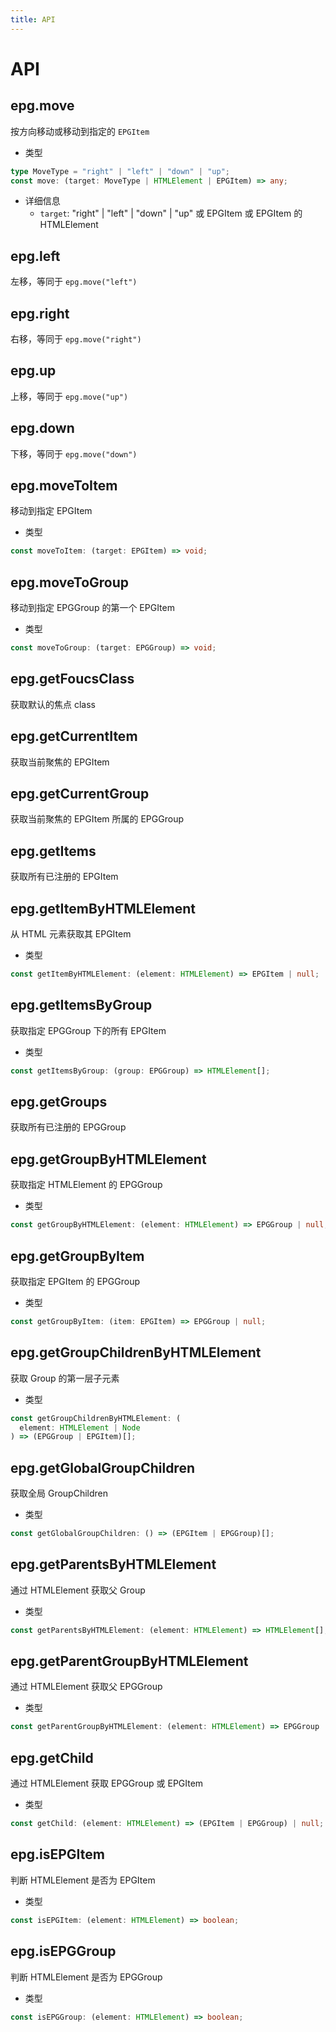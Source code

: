 ```yaml
---
title: API
---
```


# API

## epg.move

按方向移动或移动到指定的 `EPGItem`

- 类型

```typescript
type MoveType = "right" | "left" | "down" | "up";
const move: (target: MoveType | HTMLElement | EPGItem) => any;
```

- 详细信息
  - `target`: "right" | "left" | "down" | "up" 或 EPGItem 或 EPGItem 的 HTMLElement

## epg.left

左移，等同于 `epg.move("left")`

## epg.right

右移，等同于 `epg.move("right")`

## epg.up

上移，等同于 `epg.move("up")`

## epg.down

下移，等同于 `epg.move("down")`

## epg.moveToItem

移动到指定 EPGItem

- 类型

```typescript
const moveToItem: (target: EPGItem) => void;
```

## epg.moveToGroup

移动到指定 EPGGroup 的第一个 EPGItem

- 类型

```typescript
const moveToGroup: (target: EPGGroup) => void;
```

## epg.getFoucsClass

获取默认的焦点 class

## epg.getCurrentItem

获取当前聚焦的 EPGItem

## epg.getCurrentGroup

获取当前聚焦的 EPGItem 所属的 EPGGroup

## epg.getItems

获取所有已注册的 EPGItem

## epg.getItemByHTMLElement

从 HTML 元素获取其 EPGItem

- 类型

```typescript
const getItemByHTMLElement: (element: HTMLElement) => EPGItem | null;
```

## epg.getItemsByGroup

获取指定 EPGGroup 下的所有 EPGItem

- 类型

```typescript
const getItemsByGroup: (group: EPGGroup) => HTMLElement[];
```

## epg.getGroups

获取所有已注册的 EPGGroup

## epg.getGroupByHTMLElement

获取指定 HTMLElement 的 EPGGroup

- 类型

```typescript
const getGroupByHTMLElement: (element: HTMLElement) => EPGGroup | null;
```

## epg.getGroupByItem

获取指定 EPGItem 的 EPGGroup

- 类型

```typescript
const getGroupByItem: (item: EPGItem) => EPGGroup | null;
```

## epg.getGroupChildrenByHTMLElement

获取 Group 的第一层子元素

- 类型

```typescript
const getGroupChildrenByHTMLElement: (
  element: HTMLElement | Node
) => (EPGGroup | EPGItem)[];
```

## epg.getGlobalGroupChildren

获取全局 GroupChildren

- 类型

```typescript
const getGlobalGroupChildren: () => (EPGItem | EPGGroup)[];
```

## epg.getParentsByHTMLElement

通过 HTMLElement 获取父 Group

- 类型

```typescript
const getParentsByHTMLElement: (element: HTMLElement) => HTMLElement[];
```

## epg.getParentGroupByHTMLElement

通过 HTMLElement 获取父 EPGGroup

- 类型

```typescript
const getParentGroupByHTMLElement: (element: HTMLElement) => EPGGroup | null;
```

## epg.getChild

通过 HTMLElement 获取 EPGGroup 或 EPGItem

- 类型

```typescript
const getChild: (element: HTMLElement) => (EPGItem | EPGGroup) | null;
```

## epg.isEPGItem

判断 HTMLElement 是否为 EPGItem

- 类型

```typescript
const isEPGItem: (element: HTMLElement) => boolean;
```

## epg.isEPGGroup

判断 HTMLElement 是否为 EPGGroup

- 类型

```typescript
const isEPGGroup: (element: HTMLElement) => boolean;
```

